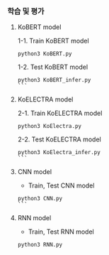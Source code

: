 
### 학습 및 평가
1. KoBERT model

	1-1. Train KoBERT model
	```
	python3 KoBERT.py 
	```

	1-2. Test KoBERT model
	```
	python3 KoBERT_infer.py 
	```​

2. KoELECTRA model

	2-1. Train KoELECTRA model
	```
	python3 KoElectra.py 
	```

	2-2. Test KoELECTRA model
	```
	python3 KoElectra_infer.py 
	```​

3. CNN model

	- Train, Test CNN model
	```
	python3 CNN.py 
	```​

4. RNN model

	- Train, Test RNN model
	```
	python3 RNN.py 
